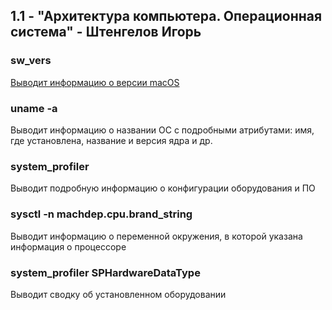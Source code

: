 ## 1.1 - "Архитектура компьютера. Операционная система" - Штенгелов Игорь

### sw_vers
<a href="sw_vers.png">Выводит информацию о версии macOS</a>

### uname -a
Выводит информацию о названии ОС с подробными атрибутами: имя, где установлена, название и версия ядра и др.
### system_profiler
Выводит подробную информацию о конфигурации оборудования и ПО
### sysctl -n machdep.cpu.brand_string
Выводит информацию о переменной окружения, в которой указана информация о процессоре
### system_profiler SPHardwareDataType
Выводит сводку об установленном оборудовании
